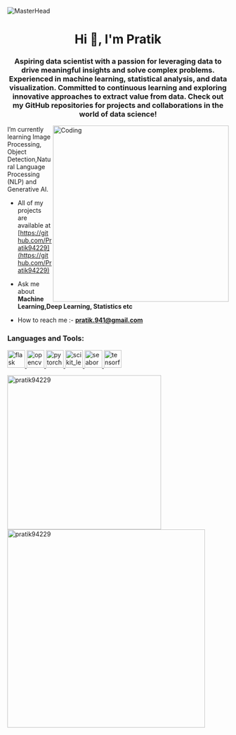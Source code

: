 ![MasterHead](https://media1.thehungryjpeg.com/thumbs2/ori_3913367_571zmtklyqq8oje92r0laezzmoq1nzb1j6b9vrgi_machine-learning-ai-minimal-infographic-banner-vector.jpg)
<h1 align="center">Hi 👋, I'm Pratik</h1>
<h3 align="center">Aspiring data scientist with a passion for leveraging data to drive meaningful insights and solve complex problems. Experienced in machine learning, statistical analysis, and data visualization. Committed to continuous learning and exploring innovative approaches to extract value from data. Check out my GitHub repositories for projects and collaborations in the world of data science!</h3>
<img align="right" alt="Coding" width="400" src="https://cdn.dribbble.com/users/1059583/screenshots/4171367/media/5c8264a20b247115b68e6c2f4c97d5e6.gif"


I’m currently learning Image Processing, Object Detection,Natural Language Processing (NLP) and Generative AI.


- All of my projects are available at [https://github.com/Pratik94229](https://github.com/Pratik94229)
  
- Ask me about **Machine Learning,Deep Learning, Statistics etc**
  
- How to reach me :- **pratik.941@gmail.com**



<p align="left">
</p>

<h3 align="left">Languages and Tools:</h3>
<p align="left"> <a href="https://flask.palletsprojects.com/" target="_blank" rel="noreferrer"> <img src="https://www.vectorlogo.zone/logos/pocoo_flask/pocoo_flask-icon.svg" alt="flask" width="40" height="40"/> </a>  <a href="https://opencv.org/" target="_blank" rel="noreferrer"> <img src="https://www.vectorlogo.zone/logos/opencv/opencv-icon.svg" alt="opencv" width="40" height="40"/> </a>  <a href="https://pytorch.org/" target="_blank" rel="noreferrer"> <img src="https://www.vectorlogo.zone/logos/pytorch/pytorch-icon.svg" alt="pytorch" width="40" height="40"/> </a> <a href="https://scikit-learn.org/" target="_blank" rel="noreferrer"> <img src="https://upload.wikimedia.org/wikipedia/commons/0/05/Scikit_learn_logo_small.svg" alt="scikit_learn" width="40" height="40"/> </a> <a href="https://seaborn.pydata.org/" target="_blank" rel="noreferrer"> <img src="https://seaborn.pydata.org/_images/logo-mark-lightbg.svg" alt="seaborn" width="40" height="40"/> </a> <a href="https://www.tensorflow.org" target="_blank" rel="noreferrer"> <img src="https://www.vectorlogo.zone/logos/tensorflow/tensorflow-icon.svg" alt="tensorflow" width="40" height="40"/> </a>
</p>


<p><img align="left" src="https://github-readme-stats.vercel.app/api/top-langs?username=pratik94229&show_icons=true&locale=en&layout=compact" alt="pratik94229" width="350" height="350" /></p>
<p><img align="center" src="https://github-readme-streak-stats.herokuapp.com/?user=pratik94229&show_icons=true&locale=en&layout=compact" alt="pratik94229" width="450" height="450" /></p>



